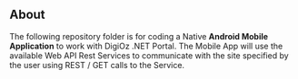 ## About

The following repository folder is for coding a Native **Android Mobile Application** to work with DigiOz .NET Portal. 
The Mobile App will use the available Web API Rest Services to communicate with the site specified by the 
user using REST / GET calls to the Service. 
